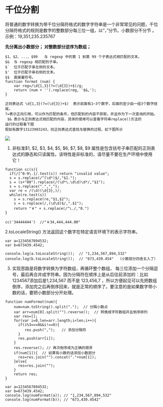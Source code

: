 # 千位分割

将普通的数字转换为带千位分隔符格式的数字字符串是一个非常常见的问题，千位分隔符格式的规则是数字的整数部分每三位一组，以“，”分节。小数部分不分节 。
示例：19,351,235.235767

**先分离出小数部分；
对整数部分逆序为数组；**


```
$1、$2、...、$99	与 regexp 中的第 1 到第 99 个子表达式相匹配的文本。
$&	与 regexp 相匹配的子串。
$`	位于匹配子串左侧的文本。
$'	位于匹配子串右侧的文本。
$$	直接量符号。
function format (num) {  
    var reg=/\d{1,3}(?=(\d{3})+$)/g;   
    return (num + '').replace(reg, '$&,');  
}

正则表达式 \d{1,3}(?=(\d{3})+$)  表示前面有1~3个数字，后面的至少由一组3个数字结尾。
?=表示正向引用，可以作为匹配的条件，但匹配到的内容不获取，并且作为下一次查询的开始。
 $& 表示与正则表达式相匹配的内容，具体的使用可以查看字符串replace()方法的
运行的过程看下图
假如有数字13123903243，则正则表达式查找与替换的过程，如下图所示
```

![](http://img.blog.csdn.net/20161003155012112)

1. 非标准$1, $2, $3, $4, $5, $6, $7, $8, $9 属性是包含括号子串匹配的正则表达式的静态和只读属性。该特性是非标准的，请尽量不要在生产环境中使用它！

```
function cc(s){
  if(/[^0-9\.]/.test(s)) return "invalid value";
  s = s.replace(/^(\d*)$/,"$1.");
  s = (s+"00").replace(/(\d*\.\d\d)\d*/,"$1");
  s = s.replace(".",",");
  var re = /(\d)(\d{3},)/;
  while(re.test(s))
    s = s.replace(re,"$1,$2");
    s = s.replace(/,(\d\d)$/,".$1");
    return "￥" + s.replace(/^\./,"0.")
}

cc('34444444')  //"￥34,444,444.00"
```
2.toLocaleString() 方法返回这个数字在特定语言环境下的表示字符串。

```
var a=1234567894532;
var b=673439.4542;

console.log(a.toLocaleString());  // "1,234,567,894,532"
console.log(b.toLocaleString());  // "673,439.454"  （小数部分四舍五入了）

```

3. 实现思路是将数字转换为字符数组，再循环整个数组， 每三位添加一个分隔逗号，最后再合并成字符串。因为分隔符在顺序上是从后往前添加的：比如 1234567添加后是1,234,567 而不是 123,456,7 ，所以方便起见可以先把数组倒序，添加完之后再倒序回来，就是正常的顺序了。要注意的是如果数字带小数的话，要把小数部分分开处理。

```
function numFormat(num){
    num=num.toString().split(".");  // 分隔小数点
    var arr=num[0].split("").reverse();  // 转换成字符数组并且倒序排列
    var res=[];
    for(var i=0,len=arr.length;i<len;i++){
      if(i%3===0&&i!==0){
         res.push(",");   // 添加分隔符
      }
      res.push(arr[i]);
    }
    res.reverse(); // 再次倒序成为正确的顺序
    if(num[1]){  // 如果有小数的话添加小数部分
      res=res.join("").concat("."+num[1]);
    }else{
      res=res.join("");
    }
    return res;
}

var a=1234567894532;
var b=673439.4542;
console.log(numFormat(a)); // "1,234,567,894,532"
console.log(numFormat(b)); // "673,439.4542"

```
